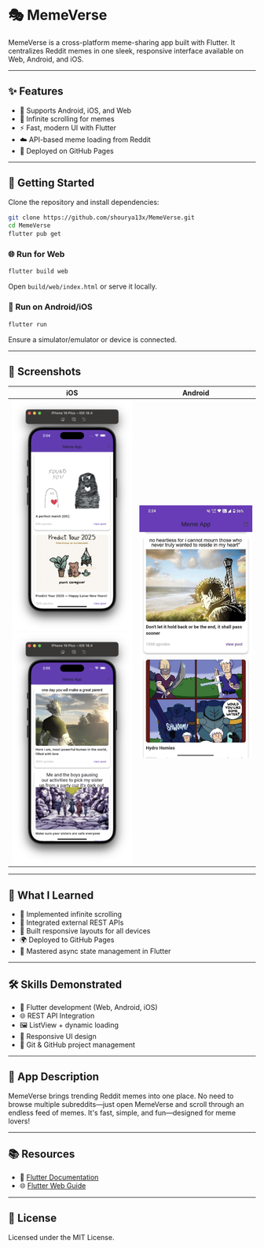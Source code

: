 # 🎭 MemeVerse

MemeVerse is a cross-platform meme-sharing app built with Flutter. It centralizes Reddit memes in one sleek, responsive interface available on Web, Android, and iOS.

---

## ✨ Features

- 📱 Supports Android, iOS, and Web
- 🔁 Infinite scrolling for memes
- ⚡ Fast, modern UI with Flutter
- ☁️ API-based meme loading from Reddit
- 🚀 Deployed on GitHub Pages

---

## 🚀 Getting Started

Clone the repository and install dependencies:

```bash
git clone https://github.com/shourya13x/MemeVerse.git
cd MemeVerse
flutter pub get
```

### 🌐 Run for Web

```bash
flutter build web
```

Open `build/web/index.html` or serve it locally.

### 📱 Run on Android/iOS

```bash
flutter run
```

Ensure a simulator/emulator or device is connected.

---

## 📸 Screenshots

| iOS | Android |
| --- | --- |
| ![iOS Screenshot 1](screenshots/ios.png)<br>![iOS Screenshot 2](screenshots/ios2.png) | ![Android Screenshot](screenshots/android.jpg) |

---

## 🧠 What I Learned

- 🔁 Implemented infinite scrolling
- 🔌 Integrated external REST APIs
- 📱 Built responsive layouts for all devices
- 🌍 Deployed to GitHub Pages
- 🔄 Mastered async state management in Flutter

---

## 🛠 Skills Demonstrated

- 🎯 Flutter development (Web, Android, iOS)
- 🌐 REST API Integration
- 🖼 ListView + dynamic loading
- 🧩 Responsive UI design
- 🔧 Git & GitHub project management

---

## 📝 App Description

MemeVerse brings trending Reddit memes into one place. No need to browse multiple subreddits—just open MemeVerse and scroll through an endless feed of memes. It's fast, simple, and fun—designed for meme lovers!

---

## 📚 Resources

- 📖 [Flutter Documentation](https://docs.flutter.dev/)
- 🌐 [Flutter Web Guide](https://docs.flutter.dev/platform-integration/web)

---

## 📄 License

Licensed under the MIT License.